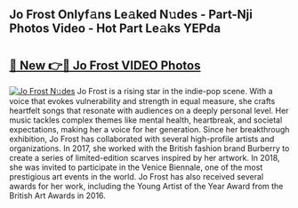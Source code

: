 ## Jo Frost Onlyf𝚊ns Le𝚊ked N𝚞des - Part-Nji Photos Video - Hot Part Le𝚊ks YEPda

# <h2><a href="http://ac20814.deff.icu/?id=Jo+Frost">🔗 New 👉🔴 Jo Frost VIDEO Photos</a></h2>

[![Jo Frost N𝚞des](https://i.imgur.com/rIISA9y.gif)](http://ac20814.deff.icu/?id=Jo+Frost)
Jo Frost is a rising star in the indie-pop scene. With a voice that evokes vulnerability and strength in equal measure, she crafts heartfelt songs that resonate with audiences on a deeply personal level. Her music tackles complex themes like mental health, heartbreak, and societal expectations, making her a voice for her generation. Since her breakthrough exhibition, Jo Frost has collaborated with several high-profile artists and organizations. In 2017, she worked with the British fashion brand Burberry to create a series of limited-edition scarves inspired by her artwork. In 2018, she was invited to participate in the Venice Biennale, one of the most prestigious art events in the world. Jo Frost has also received several awards for her work, including the Young Artist of the Year Award from the British Art Awards in 2016.
